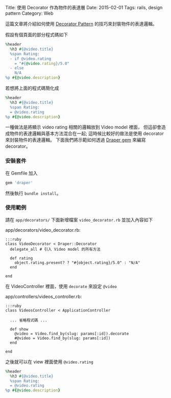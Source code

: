 Title: 使用 Decorator 作為物件的表達層
Date: 2015-02-01
Tags: rails, design pattern
Category: Web


這篇文章將介紹如何使用 [Decorator Pattern](http://en.wikipedia.org/wiki/Decorator_pattern) 的技巧來封裝物件的表達邏輯。

假設有個頁面的部分程式碼如下

```ruby
%header
  %h3 #{@video.title}
  %span Rating:
  - if @video.rating
    = "#{@video.rating}/5.0"
  - else
    N/A
%p #{@video.description}
```

若想將上面的程式碼簡化成

```ruby
%header
  %h3 #{@video.title}
  %span Rating:
  = @video.rating
%p #{@video.description}
```

一種做法是將顯示 video rating 相關的邏輯放到 Video model 裡面，
但這卻會造成物件的表達邏輯與基本方法混合在一起;
這時候比較好的做法是使用 decorator 來封裝物件的表達邏輯。
下面我們將示範如何透過 [Draper gem](https://github.com/drapergem/draper) 來編寫 decorator。

### 安裝套件

在 Gemfile 加入
```ruby
gem 'draper'
```
然後執行 `bundle install`。

### 使用範例

請在 `app/decorators/` 下面新增檔案 `video_decorator.rb` 並加入內容如下

app/decorators/video_decorator.rb:

    :::ruby
    class VideoDecorator < Draper::Decorator
      delegate_all # 引入 Video model 的所有方法

      def rating
        object.rating.present? ? "#{object.rating}/5.0" : "N/A"
      end

    end

在 VideoController 裡面，使用 `decorate` 來設定 `@video`

app/controllers/videos_controller.rb:

    :::ruby
    class VideosController < ApplicationController

      ... 省略程式碼 ...

      def show
        @video = Video.find_by(slug: params[:id]).decorate
        #@video = Video.find_by(slug: params[:id])
      end

    end

之後就可以在 view 裡面使用 `@video.rating`

```ruby
%header
  %h3 #{@video.title}
  %span Rating:
  = @video.rating
%p #{@video.description}
```
